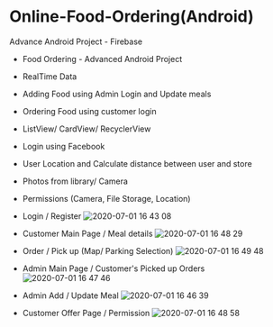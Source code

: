 # Online-Food-Ordering(Android)
Advance Android Project - Firebase

- Food Ordering - Advanced Android Project
- RealTime Data
- Adding Food using Admin Login and Update meals
- Ordering Food using customer login
- ListView/ CardView/ RecyclerView
- Login using Facebook
- User Location and Calculate distance between user and store
- Photos from library/ Camera
- Permissions (Camera, File Storage, Location)

- Login / Register
![2020-07-01 16 43 08](https://user-images.githubusercontent.com/31506459/86291071-78041280-bbbc-11ea-9b76-0e28c6d990ec.png)

- Customer Main Page / Meal details
![2020-07-01 16 48 29](https://user-images.githubusercontent.com/31506459/86293469-a552bf80-bbc0-11ea-8fec-b901a433e3ed.png)

- Order / Pick up (Map/ Parking Selection)
![2020-07-01 16 49 48](https://user-images.githubusercontent.com/31506459/86293540-ca473280-bbc0-11ea-9540-77526c4ec57d.png)

- Admin Main Page / Customer's Picked up Orders
![2020-07-01 16 47 46](https://user-images.githubusercontent.com/31506459/86293572-e1862000-bbc0-11ea-9236-b5fb426afce5.png)

- Admin Add / Update Meal
![2020-07-01 16 46 39](https://user-images.githubusercontent.com/31506459/86293584-eba81e80-bbc0-11ea-9556-ffda8b59fe0d.png)

- Customer Offer Page / Permission
![2020-07-01 16 48 58](https://user-images.githubusercontent.com/31506459/86293603-f95da400-bbc0-11ea-92df-d6a7c778aaa5.png)
